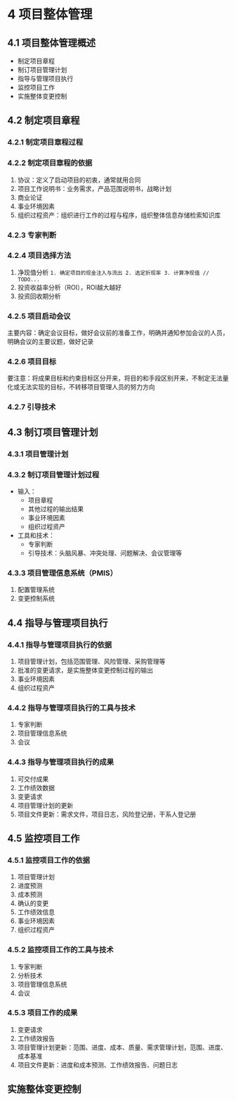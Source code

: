 # 4 项目整体管理

## 4.1 项目整体管理概述
- 制定项目章程
- 制订项目管理计划
- 指导与管理项目执行
- 监控项目工作
- 实施整体变更控制

## 4.2 制定项目章程
### 4.2.1 制定项目章程过程

### 4.2.2 制定项目章程的依据
1. 协议：定义了启动项目的初衷，通常就用合同
2. 项目工作说明书：业务需求，产品范围说明书，战略计划
3. 商业论证
4. 事业环境因素
5. 组织过程资产：组织进行工作的过程与程序，组织整体信息存储检索知识库

### 4.2.3 专家判断
### 4.2.4 项目选择方法
1. 净现值分析
        ```
        1. 确定项目的现金注入与流出
        2. 选定折现率
        3. 计算净现值
        // TODO... 
        ```
2. 投资收益率分析（ROI），ROI越大越好
3. 投资回收期分析

### 4.2.5 项目启动会议
主要内容：确定会议目标，做好会议前的准备工作，明确并通知参加会议的人员，明确会议的主要议题，做好记录

### 4.2.6 项目目标
要注意：将成果目标和约束目标区分开来，将目的和手段区别开来，不制定无法量化或无法实现的目标，不转移项目管理人员的努力方向

### 4.2.7 引导技术

## 4.3 制订项目管理计划
### 4.3.1 项目管理计划
### 4.3.2 制订项目管理计划过程
- 输入：
    - 项目章程
    - 其他过程的输出结果
    - 事业环境因素
    - 组织过程资产
- 工具和技术：
    - 专家判断
    - 引导技术：头脑风暴、冲突处理、问题解决、会议管理等

### 4.3.3 项目管理信息系统（PMIS）
1. 配置管理系统
2. 变更控制系统

## 4.4 指导与管理项目执行
### 4.4.1 指导与管理项目执行的依据
1. 项目管理计划，包括范围管理、风险管理、采购管理等
2. 批准的变更请求，是实施整体变更控制过程的输出
3. 事业环境因素
4. 组织过程资产

### 4.4.2 指导与管理项目执行的工具与技术
1. 专家判断
2. 项目管理信息系统
3. 会议

### 4.4.3 指导与管理项目执行的成果
1. 可交付成果
2. 工作绩效数据
3. 变更请求
4. 项目管理计划的更新
5. 项目文件更新：需求文件，项目日志，风险登记册，干系人登记册

## 4.5 监控项目工作
### 4.5.1 监控项目工作的依据
1. 项目管理计划
2. 进度预测
3. 成本预测
4. 确认的变更
5. 工作绩效信息
6. 事业环境因素
7. 组织过程资产
### 4.5.2 监控项目工作的工具与技术
1. 专家判断
2. 分析技术
3. 项目管理信息系统
4. 会议

### 4.5.3 项目工作的成果
1. 变更请求
2. 工作绩效报告
3. 项目管理计划更新：范围、进度、成本、质量、需求管理计划，范围、进度、成本基准
4. 项目文件更新：进度和成本预测、工作绩效报告、问题日志

## 实施整体变更控制